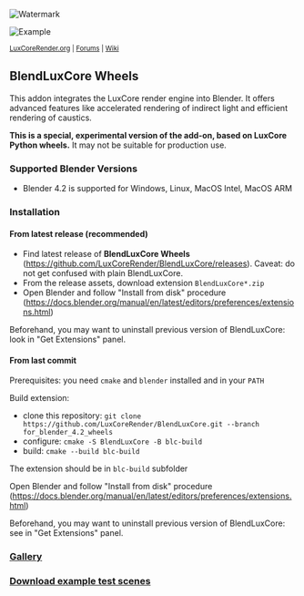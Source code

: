![Watermark](https://github.com/LuxCoreRender/BlendLuxCore/blob/master/luxcorerender-logo_orange_grey-shiny.png)

![Example](https://github.com/LuxCoreRender/BlendLuxCore/blob/master/luxcorerender_caustics_scene.jpg)

<sup> [LuxCoreRender.org](https://luxcorerender.org/) | [Forums](https://forums.luxcorerender.org/) | [Wiki](http://wiki.luxcorerender.org/LuxCoreRender_Wiki) </sup>

## BlendLuxCore Wheels

This addon integrates the LuxCore render engine into Blender. It offers advanced features like accelerated rendering of indirect light and efficient rendering of caustics.

**This is a special, experimental version of the add-on, based on LuxCore Python wheels.** It may not be suitable for production use.

### Supported Blender Versions

* Blender 4.2 is supported for Windows, Linux, MacOS Intel, MacOS ARM

### Installation

#### From latest release (recommended)

- Find latest release of **BlendLuxCore Wheels** (https://github.com/LuxCoreRender/BlendLuxCore/releases). Caveat: do not get confused with plain BlendLuxCore.
- From the release assets, download extension `BlendLuxCore*.zip`
- Open Blender and follow "Install from disk" procedure (https://docs.blender.org/manual/en/latest/editors/preferences/extensions.html)

Beforehand, you may want to uninstall previous version of BlendLuxCore: look in "Get Extensions" panel.

#### From last commit

Prerequisites: you need `cmake` and `blender` installed and in your `PATH`

Build extension:
- clone this repository: `git clone https://github.com/LuxCoreRender/BlendLuxCore.git --branch for_blender_4.2_wheels`
- configure: `cmake -S BlendLuxCore -B blc-build`
- build: `cmake --build blc-build`

The extension should be in `blc-build` subfolder

Open Blender and follow "Install from disk" procedure (https://docs.blender.org/manual/en/latest/editors/preferences/extensions.html)

Beforehand, you may want to uninstall previous version of BlendLuxCore: see in "Get Extensions" panel.

### [Gallery](https://luxcorerender.org/gallery/)

### [Download example test scenes](https://luxcorerender.org/example-scenes/)

